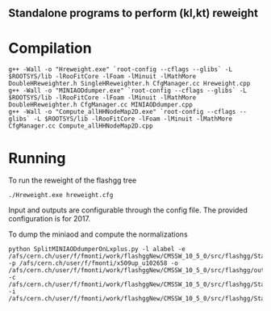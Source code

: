 ## Standalone programs to perform (kl,kt) reweight     
# Compilation     
```
g++ -Wall -o "Hreweight.exe" `root-config --cflags --glibs` -L $ROOTSYS/lib -lRooFitCore -lFoam -lMinuit -lMathMore DoubleHReweighter.h SingleHReweighter.h CfgManager.cc Hreweight.cpp       
g++ -Wall -o "MINIAODdumper.exe" `root-config --cflags --glibs` -L $ROOTSYS/lib -lRooFitCore -lFoam -lMinuit -lMathMore DoubleHReweighter.h CfgManager.cc MINIAODdumper.cpp          
g++ -Wall -o "Compute_allHHNodeMap2D.exe" `root-config --cflags --glibs` -L $ROOTSYS/lib -lRooFitCore -lFoam -lMinuit -lMathMore  CfgManager.cc Compute_allHHNodeMap2D.cpp        
```      

# Running      
To run the reweight of the flashgg tree
```
./Hreweight.exe hreweight.cfg     
```
Input and outputs are configurable through the config file. The provided configuration is for 2017.      
       
To dump the miniaod and compute the normalizations      
```
python SplitMINIAODdumperOnLxplus.py -l alabel -e /afs/cern.ch/user/f/fmonti/work/flashggNew/CMSSW_10_5_0/src/flashgg/StandaloneReweight/MINIAODdumper.exe  -p /afs/cern.ch/user/f/fmonti/x509up_u102658 -o /afs/cern.ch/user/f/fmonti/work/flashggNew/CMSSW_10_5_0/src/flashgg/outfolder/ -c /afs/cern.ch/user/f/fmonti/work/flashggNew/CMSSW_10_5_0/src/flashgg/StandaloneReweight/miniaoddumperTEMPLATE.cfg -i /afs/cern.ch/user/f/fmonti/work/flashggNew/CMSSW_10_5_0/src/flashgg/StandaloneReweight/nanoAOD2017.txt     
```      



